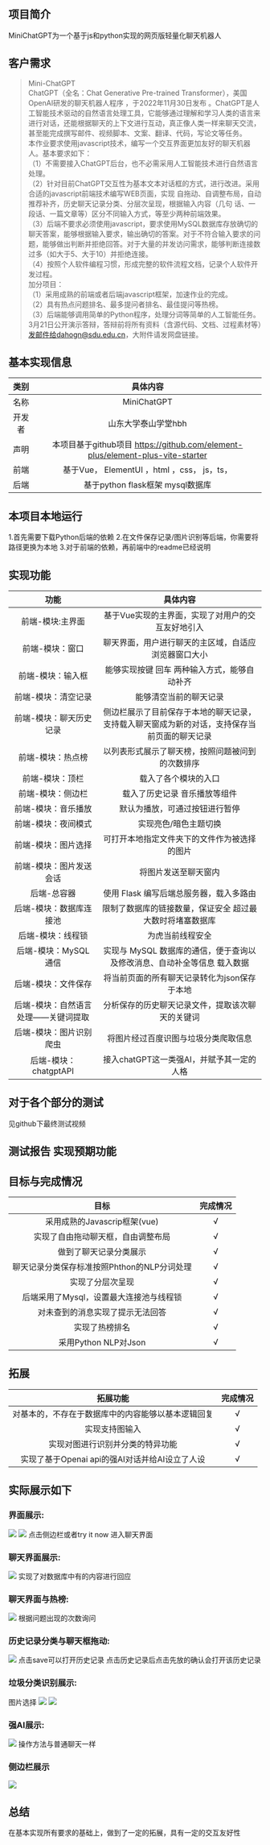## 项目简介
MiniChatGPT为一个基于js和python实现的网页版轻量化聊天机器人

## 客户需求

> Mini-ChatGPT  
> ChatGPT（全名：Chat Generative Pre-trained Transformer），美国OpenAI研发的聊天机器人程序 ，于2022年11月30日发布 。ChatGPT是人工智能技术驱动的自然语言处理工具，它能够通过理解和学习人类的语言来进行对话，还能根据聊天的上下文进行互动，真正像人类一样来聊天交流，甚至能完成撰写邮件、视频脚本、文案、翻译、代码，写论文等任务。  
> 本作业要求使用javascript技术，编写一个交互界面更加友好的聊天机器人。基本要求如下：  
> （1）不需要接入ChatGPT后台，也不必需采用人工智能技术进行自然语言处理。  
> （2）针对目前ChatGPT交互性为基本文本对话框的方式，进行改进。采用合适的javascript前端技术编写WEB页面，实现 自拖动、自调整布局，自动推荐补齐，历史聊天记录分类、分层次呈现，根据输入内容（几句  话、一段话、一篇文章等）区分不同输入方式，等至少两种前端效果。  
> （3）后端不要求必须使用javascript，要求使用MySQL数据库存放确切的聊天答案，能够根据输入要求，输出确切的答案。对于不符合输入要求的问题，能够做出判断并拒绝回答。对于大量的并发访问需求，能够判断连接数过多（如大于5、大于10）并拒绝连接。  
> （4）按照个人软件编程习惯，形成完整的软件流程文档，记录个人软件开发过程。  
> 加分项目：  
> （1）采用成熟的前端或者后端javascript框架，加速作业的完成。  
> （2）具有热点问题排名、最多提问者排名、最佳提问等热榜。  
> （3）后端能够调用简单的Python程序，处理分词等简单的人工智能任务。  
> 3月21日公开演示答辩，答辩前将所有资料（含源代码、文档、过程素材等）发邮件给dahogn@sdu.edu.cn，大附件请发网盘链接。
## 基本实现信息
| 类别 | 具体内容 |
| :---: | :---: |
| 名称 | MiniChatGPT|
| 开发者 | 山东大学泰山学堂hbh |
|  声明 | 本项目基于github项目 https://github.com/element-plus/element-plus-vite-starter |
| 前端 |基于Vue， ElementUI ，html ，css， js，ts，|
| 后端 |基于python flask框架 mysql数据库|
## 本项目本地运行
1.首先需要下载Python后端的依赖
2.在文件保存记录/图片识别等后端，你需要将路径更换为本地
3.对于前端的依赖，再前端中的readme已经说明
## 实现功能
| 功能 | 具体内容 |
| :---: | :---: |
| 前端-模块:主界面 |基于Vue实现的主界面，实现了对用户的交互友好地引入|
| 前端-模块：窗口 | 聊天界面，用户进行聊天的主区域，自适应浏览器窗口大小 |
| 前端-模块：输入框 | 能够实现按键 回车 两种输入方式，能够自动补齐|
| 前端-模块：清空记录 | 能够清空当前的聊天记录|
| 前端-模块：聊天历史记录 |侧边栏展示了目前保存于本地的聊天记录，支持载入聊天窗成为新的对话，支持保存当前页面的聊天记录|
| 前端-模块：热点榜 | 以列表形式展示了聊天榜，按照问题被问到的次数排序 |
| 前端-模块：顶栏 | 载入了各个模块的入口 |
| 前端-模块：侧边栏 | 载入了历史记录 音乐播放等组件 |
| 前端-模块：音乐播放 | 默认为播放，可通过按钮进行暂停 |
| 前端-模块：夜间模式 | 实现亮色/暗色主题切换 |
| 前端-模块：图片选择 | 可打开本地指定文件夹下的文件作为被选择的图片 |
| 前端-模块：图片发送会话 | 将图片发送至聊天窗内 |
| 后端-总容器 | 使用 Flask 编写后端总服务器，载入多路由 |
| 后端-模块：数据库连接池 | 限制了数据库的链接数量，保证安全 超过最大数时将堵塞数据库|
| 后端-模块：线程锁 | 为虎当前线程安全 |
| 后端-模块：MySQL 通信 | 实现与 MySQL 数据库的通信，便于查询以及修改消息、自动补全等信息 载入数据|
| 后端-模块：文件保存 | 将当前页面的所有聊天记录转化为json保存于本地 |
| 后端-模块：自然语言处理——关键词提取 | 分析保存的历史聊天记录文件，提取该次聊天的关键词|
| 后端-模块：图片识别爬虫 | 将图片经过百度识图与垃圾分类爬取信息 |
| 后端-模块：chatgptAPI | 接入chatGPT这一类强AI，并赋予其一定的人格 |
## 对于各个部分的测试
见github下最终测试视频
## 测试报告 实现预期功能
## 目标与完成情况
|目标|完成情况|
|:---:|:---:|
|采用成熟的Javascrip框架(vue)|√|
|实现了自由拖动聊天框，自由调整布局|√|
|做到了聊天记录分类展示|√|
|聊天记录分类保存标准按照Phthon的NLP分词处理|√|
|实现了分层次呈现|√|
|后端采用了Mysql，设置最大连接池与线程锁|√|
|对未查到的消息实现了提示无法回答|√|
|实现了热榜排名|√|
|采用Python NLP对Json|√|
## 拓展
|拓展功能|完成情况|
|:---:|:---:|
|对基本的，不存在于数据库中的内容能够以基本逻辑回复|√|
|实现支持图输入|√|
|实现对图进行识别并分类的特异功能|√|
|实现了基于Openai api的强AI对话并给AI设立了人设|√|

## 实际展示如下
### 界面展示:
![](https://github.com/hbhalpha/Mini-chatGPT/blob/main/images/%E7%95%8C%E9%9D%A2%E5%B1%95%E7%A4%BA1.png)
![](https://github.com/hbhalpha/Mini-chatGPT/blob/main/images/%E7%95%8C%E9%9D%A2%E5%B1%95%E7%A4%BA2.png)
点击侧边栏或者try it now 进入聊天界面
### 聊天界面展示:
![](https://github.com/hbhalpha/Mini-chatGPT/blob/main/images/%E8%81%8A%E5%A4%A9%E7%95%8C%E9%9D%A2%E5%B1%95%E7%A4%BA.png)
实现了对数据库中有的内容进行回应
### 聊天界面与热榜:
![](https://github.com/hbhalpha/Mini-chatGPT/blob/main/images/%E8%81%8A%E5%A4%A9%E7%95%8C%E9%9D%A2%E4%B8%8E%E7%83%AD%E6%A6%9C.jpg)
根据问题出现的次数询问
### 历史记录分类与聊天框拖动:
![](https://github.com/hbhalpha/Mini-chatGPT/blob/main/images/%E5%8E%86%E5%8F%B2%E8%AE%B0%E5%BD%95%E5%88%86%E7%B1%BB%E4%B8%8E%E8%81%8A%E5%A4%A9%E6%A1%86%E6%8B%96%E5%8A%A8.jpg)
点击save可以打开历史记录
点击历史记录后点击先放的确认会打开该历史记录
### 垃圾分类识别展示:
图片选择
![](https://github.com/hbhalpha/Mini-chatGPT/blob/main/images/OZ%24W_G%5B%7B%7DV%5DTTYTL%7DRK4_HJ.jpg)
![](https://github.com/hbhalpha/Mini-chatGPT/blob/main/images/%E5%9E%83%E5%9C%BE%E5%88%86%E7%B1%BB%E8%AF%86%E5%88%AB%E5%B1%95%E7%A4%BA.png)
### 强AI展示:
![](https://github.com/hbhalpha/Mini-chatGPT/blob/main/images/%E5%BC%BAAI%E5%B1%95%E7%A4%BA.png)
操作方法与普通聊天一样
### 侧边栏展示
![](https://github.com/hbhalpha/Mini-chatGPT/blob/main/images/%24%25J0T88E%5D%40B%60%25Q68CQM%40F44.jpg)
## 总结
在基本实现所有要求的基础上，做到了一定的拓展，具有一定的交互友好性
